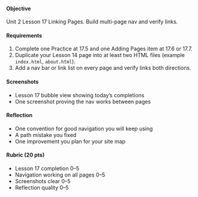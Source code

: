 #### Objective

Unit 2 Lesson 17 Linking Pages. Build multi-page nav and verify links.

#### Requirements

1. Complete one Practice at 17.5 and one Adding Pages item at 17.6 or 17.7.
2. Duplicate your Lesson 14 page into at least two HTML files (example `index.html`, `about.html`).
3. Add a nav bar or link list on every page and verify links both directions.

#### Screenshots

- Lesson 17 bubble view showing today’s completions
- One screenshot proving the nav works between pages

#### Reflection

- One convention for good navigation you will keep using
- A path mistake you fixed
- One improvement you plan for your site map

#### Rubric (20 pts)

- Lesson 17 completion 0–5
- Navigation working on all pages 0–5
- Screenshots clear 0–5
- Reflection quality 0–5
